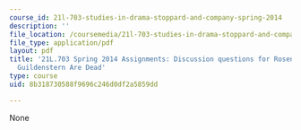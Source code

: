 ```yaml
---
course_id: 21l-703-studies-in-drama-stoppard-and-company-spring-2014
description: ''
file_location: /coursemedia/21l-703-studies-in-drama-stoppard-and-company-spring-2014/8b318730588f9696c246d0df2a5859dd_MIT21L_703S14_R_G_dis_ques.pdf
file_type: application/pdf
layout: pdf
title: '21L.703 Spring 2014 Assignments: Discussion questions for Rosencrantz and
  Guildenstern Are Dead'
type: course
uid: 8b318730588f9696c246d0df2a5859dd

---
```

None